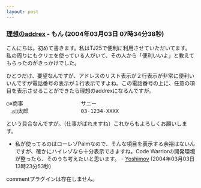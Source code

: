 ```yaml
---
layout: post
---
```

<h3><a href="/?page=BBS%2D%BB%A8%C3%CC%2F8" class="wikipage">理想のaddrex</a> - もん (2004年03月03日 07時34分38秒)</h3>
<p>こんにちは。初めて書きます。私はTJ25で便利に利用させていただいてます。私の周りにもクリエを使っている人がいて、その人から「便利いいよ」と教えてもらったのがきっかけでした。</p>
<p>ひとつだけ、要望なんですが、アドレスのリスト表示が２行表示が非常に便利いいんですが電話番号の表示が１行表示ですよね。この電話番号の上に、任意の項目を表示させることができたら理想のaddrexになるんですが。</p>
<pre>○×商事　　　　　　　　　　　サニー
　△□太郎　　　　　　　　　　03-1234-XXXX
</pre>
<p>という具合なんですが。（仕事がばれますね）これからもよろしくお願いします。</p>
<ul>
<li>私が使ってるのはローレゾPalmなので、そんな項目を表示する余裕はないんですが、確かにハイレゾなら十分表示できますね。Code Warriorの開発環境が整ったら、そのうち考えたいと思います。 - <a href="/?page=Yoshimov" class="wikipage">Yoshimov</a> (2004年03月03日 13時23分53秒)</li>
</ul>
<p><span class="error">commentプラグインは存在しません。</span> </p>
